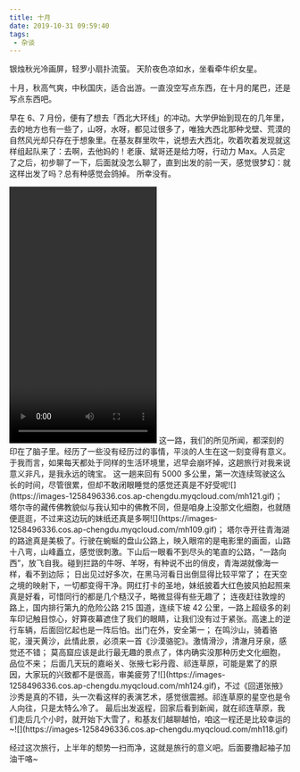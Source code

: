 ```yaml
---
title: 十月
date: 2019-10-31 09:59:40
tags:
 - 杂谈
---
```

银烛秋光冷画屏，轻罗小扇扑流萤。
天阶夜色凉如水，坐看牵牛织女星。

十月，秋高气爽，中秋国庆，适合出游。一直没空写点东西，在十月的尾巴，还是写点东西吧。

早在 6、7 月份，便有了想去「西北大环线」的冲动。大学伊始到现在的几年里，去的地方也有一些了，山呀，水呀，都见过很多了，唯独大西北那种戈壁、荒漠的自然风光却只存在于想象里。在基友群里吹牛，说想去大西北，吹着吹着发现就这样组起队来了：去啊，去他妈的！老康、斌哥还是给力呀，行动力 Max。人员定了之后，初步聊了一下，后面就没怎么聊了，直到出发的前一天，感觉很梦幻：就这样出发了吗？总有种感觉会鸽掉。
所幸没有。

<!-- more -->

<video src="https://images-1258496336.cos.ap-chengdu.myqcloud.com/xbdhx.mp4" width="264" height="460" controls="controls">
Your browser does not support the video tag.
</video>
这一路，我们的所见所闻，都深刻的印在了脑子里。经历了一些没有经历过的事情，平淡的人生在这一刻变得有意义。于我而言，如果每天都处于同样的生活环境里，迟早会崩坏掉，这趟旅行对我来说意义非凡，是我永远的瑰宝。
这一趟来回有 5000 多公里，第一次连续驾驶这么长的时间，尽管很累，但却不敢闭眼睡觉的感觉还真是不好受呢![](https://images-1258496336.cos.ap-chengdu.myqcloud.com/mh121.gif)；
塔尔寺的藏传佛教貌似与我认知中的佛教不同，但是咱身上没那文化细胞，也就随便逛逛，不过来这边玩的妹纸还真是多啊![](https://images-1258496336.cos.ap-chengdu.myqcloud.com/mh109.gif)；
塔尔寺开往青海湖的路途真是美极了。行驶在蜿蜒的盘山公路上，映入眼帘的是电影里的画面，山路十八弯，山峰矗立，感觉很刺激。下山后一眼看不到尽头的笔直的公路，“一路向西”，放飞自我。碰到拦路的牛呀、羊呀，有种说不出的俏皮，青海湖就像海一样，看不到边际；
日出见过好多次，在黑马河看日出倒显得比较平常了；
在天空之境的映射下，一切都变得干净。网红打卡的圣地，妹纸披着大红色披风拍起照来真是好看，可惜同行的都是几个糙汉子，略微显得有些无趣了；
连夜赶往敦煌的路上，国内排行第九的危险公路 215 国道，连续下坡 42 公里，一路上超级多的刹车印记触目惊心，好算夜幕遮住了我们的眼睛，让我们没有过于紧张。高速上的逆行车辆，后面回忆起也是一阵后怕。出门在外，安全第一；
在鸣沙山，骑着骆驼，漫天黄沙，此情此景，必须来一首《沙漠骆驼》。激情滑沙，清澈月牙泉，感觉还不错；
莫高窟应该是此行最无趣的景点了，体内确实没那种历史文化细胞，品位不来；
后面几天玩的嘉峪关、张掖七彩丹霞、祁连草原，可能是累了的原因，大家玩的兴致都不是很高，审美疲劳了![](https://images-1258496336.cos.ap-chengdu.myqcloud.com/mh124.gif)，不过《回道张掖》沙秀是真的不错，头一次看这样的表演艺术，感觉很震撼。祁连草原的星空也是令人向往，只是太特么冷了。
最后出发返程，回家后看到新闻，就在祁连草原，我们走后几个小时，就开始下大雪了，和基友们越聊越怕，咱这一程还是比较幸运的~![](https://images-1258496336.cos.ap-chengdu.myqcloud.com/mh118.gif)

经过这次旅行，上半年的颓势一扫而净，这就是旅行的意义吧。后面要撸起袖子加油干咯~